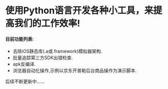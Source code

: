 # 使用Python语言开发各种小工具，来提高我们的工作效率!

#### 目前功能列表: 

- 去除iOS静态库(.a或.framework)模拟器架构.
- 批量追踪第三方SDK出错检查.
- apk反编译.
- 浏览器自动化操作,示例以京东开普勒后台商品操作为演示脚本.

后续不断更新中......

